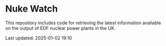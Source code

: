 # Nuke Watch

This repository includes code for retrieving the latest information available on the output of EDF nuclear power plants in the UK.

Last updated: 2025-01-02 19:10